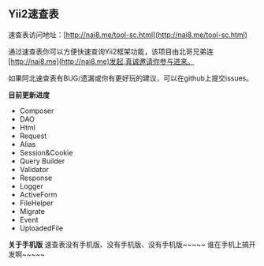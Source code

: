 ## Yii2速查表
速查表访问地址：[http://nai8.me/tool-sc.html](http://nai8.me/tool-sc.html)

通过速查表你可以方便快速查询Yii2框架功能，该项目由北哥兄弟连[http://nai8.me](http://nai8.me)发起,真诚邀请你参与进来。

如果阿北速查表有BUG/遗漏或你有更好玩的建议，可以在github上提交issues。

**目前更新进度**
- Composer
- DAO
- Html
- Request
- Alias
- Session&Cookie
- Query Builder
- Validator
- Response
- Logger
- ActiveForm
- FileHelper
- Migrate
- Event
- UploadedFile

**关于手机版**
速查表没有手机版、没有手机版、没有手机版~~~~~ 谁在手机上搞开发啊~~~~~
